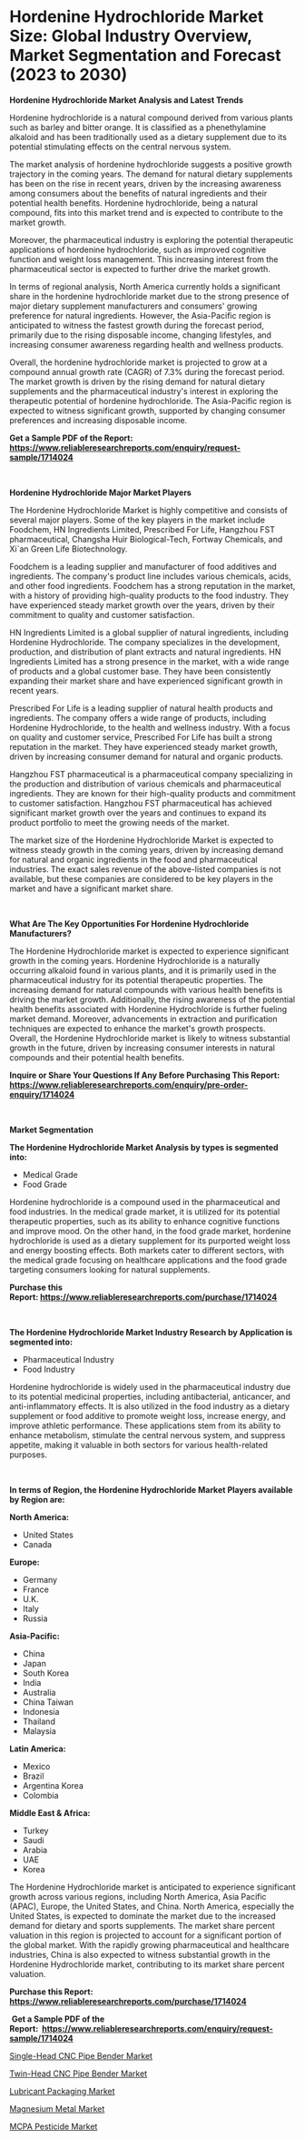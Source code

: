 <p><h1>Hordenine Hydrochloride Market Size: Global Industry Overview, Market Segmentation and Forecast (2023 to 2030)</h1></p><p><strong>Hordenine Hydrochloride Market Analysis and Latest Trends</strong></p>
<p><p>Hordenine hydrochloride is a natural compound derived from various plants such as barley and bitter orange. It is classified as a phenethylamine alkaloid and has been traditionally used as a dietary supplement due to its potential stimulating effects on the central nervous system.</p><p>The market analysis of hordenine hydrochloride suggests a positive growth trajectory in the coming years. The demand for natural dietary supplements has been on the rise in recent years, driven by the increasing awareness among consumers about the benefits of natural ingredients and their potential health benefits. Hordenine hydrochloride, being a natural compound, fits into this market trend and is expected to contribute to the market growth.</p><p>Moreover, the pharmaceutical industry is exploring the potential therapeutic applications of hordenine hydrochloride, such as improved cognitive function and weight loss management. This increasing interest from the pharmaceutical sector is expected to further drive the market growth.</p><p>In terms of regional analysis, North America currently holds a significant share in the hordenine hydrochloride market due to the strong presence of major dietary supplement manufacturers and consumers' growing preference for natural ingredients. However, the Asia-Pacific region is anticipated to witness the fastest growth during the forecast period, primarily due to the rising disposable income, changing lifestyles, and increasing consumer awareness regarding health and wellness products.</p><p>Overall, the hordenine hydrochloride market is projected to grow at a compound annual growth rate (CAGR) of 7.3% during the forecast period. The market growth is driven by the rising demand for natural dietary supplements and the pharmaceutical industry's interest in exploring the therapeutic potential of hordenine hydrochloride. The Asia-Pacific region is expected to witness significant growth, supported by changing consumer preferences and increasing disposable income.</p></p>
<p><strong>Get a Sample PDF of the Report:&nbsp; <a href="https://www.reliableresearchreports.com/enquiry/request-sample/1714024">https://www.reliableresearchreports.com/enquiry/request-sample/1714024</a></strong></p>
<p>&nbsp;</p>
<p><strong>Hordenine Hydrochloride Major Market Players</strong></p>
<p><p>The Hordenine Hydrochloride Market is highly competitive and consists of several major players. Some of the key players in the market include Foodchem, HN Ingredients Limited, Prescribed For Life, Hangzhou FST pharmaceutical, Changsha Huir Biological-Tech, Fortway Chemicals, and Xi`an Green Life Biotechnology. </p><p>Foodchem is a leading supplier and manufacturer of food additives and ingredients. The company's product line includes various chemicals, acids, and other food ingredients. Foodchem has a strong reputation in the market, with a history of providing high-quality products to the food industry. They have experienced steady market growth over the years, driven by their commitment to quality and customer satisfaction.</p><p>HN Ingredients Limited is a global supplier of natural ingredients, including Hordenine Hydrochloride. The company specializes in the development, production, and distribution of plant extracts and natural ingredients. HN Ingredients Limited has a strong presence in the market, with a wide range of products and a global customer base. They have been consistently expanding their market share and have experienced significant growth in recent years.</p><p>Prescribed For Life is a leading supplier of natural health products and ingredients. The company offers a wide range of products, including Hordenine Hydrochloride, to the health and wellness industry. With a focus on quality and customer service, Prescribed For Life has built a strong reputation in the market. They have experienced steady market growth, driven by increasing consumer demand for natural and organic products.</p><p>Hangzhou FST pharmaceutical is a pharmaceutical company specializing in the production and distribution of various chemicals and pharmaceutical ingredients. They are known for their high-quality products and commitment to customer satisfaction. Hangzhou FST pharmaceutical has achieved significant market growth over the years and continues to expand its product portfolio to meet the growing needs of the market.</p><p>The market size of the Hordenine Hydrochloride Market is expected to witness steady growth in the coming years, driven by increasing demand for natural and organic ingredients in the food and pharmaceutical industries. The exact sales revenue of the above-listed companies is not available, but these companies are considered to be key players in the market and have a significant market share.</p></p>
<p>&nbsp;</p>
<p><strong>What Are The Key Opportunities For Hordenine Hydrochloride Manufacturers?</strong></p>
<p><p>The Hordenine Hydrochloride market is expected to experience significant growth in the coming years. Hordenine Hydrochloride is a naturally occurring alkaloid found in various plants, and it is primarily used in the pharmaceutical industry for its potential therapeutic properties. The increasing demand for natural compounds with various health benefits is driving the market growth. Additionally, the rising awareness of the potential health benefits associated with Hordenine Hydrochloride is further fueling market demand. Moreover, advancements in extraction and purification techniques are expected to enhance the market's growth prospects. Overall, the Hordenine Hydrochloride market is likely to witness substantial growth in the future, driven by increasing consumer interests in natural compounds and their potential health benefits.</p></p>
<p><strong>Inquire or Share Your Questions If Any Before Purchasing This Report: <a href="https://www.reliableresearchreports.com/enquiry/pre-order-enquiry/1714024">https://www.reliableresearchreports.com/enquiry/pre-order-enquiry/1714024</a></strong></p>
<p>&nbsp;</p>
<p><strong>Market Segmentation</strong></p>
<p><strong>The Hordenine Hydrochloride Market Analysis by types is segmented into:</strong></p>
<p><ul><li>Medical Grade</li><li>Food Grade</li></ul></p>
<p><p>Hordenine hydrochloride is a compound used in the pharmaceutical and food industries. In the medical grade market, it is utilized for its potential therapeutic properties, such as its ability to enhance cognitive functions and improve mood. On the other hand, in the food grade market, hordenine hydrochloride is used as a dietary supplement for its purported weight loss and energy boosting effects. Both markets cater to different sectors, with the medical grade focusing on healthcare applications and the food grade targeting consumers looking for natural supplements.</p></p>
<p><strong>Purchase this Report:&nbsp;<a href="https://www.reliableresearchreports.com/purchase/1714024">https://www.reliableresearchreports.com/purchase/1714024</a></strong></p>
<p>&nbsp;</p>
<p><strong>The Hordenine Hydrochloride Market Industry Research by Application is segmented into:</strong></p>
<p><ul><li>Pharmaceutical Industry</li><li>Food Industry</li></ul></p>
<p><p>Hordenine hydrochloride is widely used in the pharmaceutical industry due to its potential medicinal properties, including antibacterial, anticancer, and anti-inflammatory effects. It is also utilized in the food industry as a dietary supplement or food additive to promote weight loss, increase energy, and improve athletic performance. These applications stem from its ability to enhance metabolism, stimulate the central nervous system, and suppress appetite, making it valuable in both sectors for various health-related purposes.</p></p>
<p>&nbsp;</p>
<p><strong>In terms of Region, the Hordenine Hydrochloride Market Players available by Region are:</strong></p>
<p>
    <p> <strong> North America: </strong>
        <ul>
            <li>United States</li>
            <li>Canada</li>
        </ul>
        </p> 
    <p> <strong> Europe: </strong>
        <ul>
            <li>Germany</li>
            <li>France</li>
            <li>U.K.</li>
            <li>Italy</li>
            <li>Russia</li>
        </ul>
        </p> 
    <p> <strong> Asia-Pacific: </strong>
        <ul>
            <li>China</li>
            <li>Japan</li>
            <li>South Korea</li>
            <li>India</li>
            <li>Australia</li>
            <li>China Taiwan</li>
            <li>Indonesia</li>
            <li>Thailand</li>
            <li>Malaysia</li>
        </ul>
        </p> 
    <p> <strong> Latin America: </strong>
        <ul>
            <li>Mexico</li>
            <li>Brazil</li>
            <li>Argentina Korea</li>
            <li>Colombia</li>
        </ul>
        </p> 
    <p> <strong> Middle East & Africa: </strong>
        <ul>
            <li>Turkey</li>
            <li>Saudi</li>
            <li>Arabia</li>
            <li>UAE</li>
            <li>Korea</li>
        </ul>
    </p>
    </p>
<p><p>The Hordenine Hydrochloride market is anticipated to experience significant growth across various regions, including North America, Asia Pacific (APAC), Europe, the United States, and China. North America, especially the United States, is expected to dominate the market due to the increased demand for dietary and sports supplements. The market share percent valuation in this region is projected to account for a significant portion of the global market. With the rapidly growing pharmaceutical and healthcare industries, China is also expected to witness substantial growth in the Hordenine Hydrochloride market, contributing to its market share percent valuation.</p></p>
<p><strong>Purchase this Report: <a href="https://www.reliableresearchreports.com/purchase/1714024">https://www.reliableresearchreports.com/purchase/1714024</a></strong></p>
<p>&nbsp;<strong>Get a Sample PDF of the Report:&nbsp;&nbsp;<a href="https://www.reliableresearchreports.com/enquiry/request-sample/1714024">https://www.reliableresearchreports.com/enquiry/request-sample/1714024</a></strong></p>
<p><strong></strong></p>
<p><p><a href="https://medium.com/@orlohagenes/single-head-cnc-pipe-bender-market-outlook-industry-overview-and-forecast-2023-to-2030-bf4315af5524">Single-Head CNC Pipe Bender Market</a></p><p><a href="https://medium.com/@ewellklocko/twin-head-cnc-pipe-bender-market-furnishes-information-on-market-share-market-trends-and-market-f87062458a9d">Twin-Head CNC Pipe Bender Market</a></p><p><a href="https://www.linkedin.com/pulse/lubricant-packaging-market-size-share-amp-trends-analysis-bob-delaney-nrpuc/">Lubricant Packaging Market</a></p><p><a href="https://www.linkedin.com/pulse/magnesium-metal-market-size-2023-2030-global-industrial-f8w5c/">Magnesium Metal Market</a></p><p><a href="https://github.com/ambrozg/Market-Research-Report-List-1/blob/main/mcpa-pesticide-market.md">MCPA Pesticide Market</a></p></p>